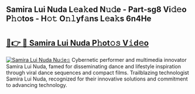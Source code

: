 ## Samira Lui Nuda L𝚎a𝚔ed N𝚞𝚍e - Part-sg8 Vi𝚍𝚎o P𝚑𝚘tos - H𝚘𝚝 O𝚗𝚕yf𝚊ns L𝚎a𝚔s 6n4He

# <h2><a href="http://kf0sby.oniu.top/?m=Samira+Lui+Nuda">🔗👉 🔴 Samira Lui Nuda P𝚑ot𝚘𝚜 V𝚒d𝚎o</a></h2>

[![Samira Lui Nuda Nu𝚍e𝚜](https://i.imgur.com/0qMVB7G.gif)](http://kf0sby.oniu.top/?m=Samira+Lui+Nuda)
Cybernetic performer and multimedia innovator Samira Lui Nuda, famed for disseminating dance and lifestyle inspiration through viral dance sequences and compact films. Trailblazing technologist Samira Lui Nuda, recognized for their innovative solutions and commitment to advancing technology.  
